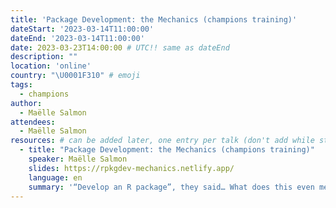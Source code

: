 ```yaml
---
title: 'Package Development: the Mechanics (champions training)'
dateStart: '2023-03-14T11:00:00'
dateEnd: '2023-03-14T11:00:00'
date: 2023-03-23T14:00:00 # UTC!! same as dateEnd
description: ""
location: 'online'
country: "\U0001F310" # emoji
tags: 
  - champions
author:
  - Maëlle Salmon
attendees:
  - Maëlle Salmon
resources: # can be added later, one entry per talk (don't add while still empty, add once there are resources)
  - title: "Package Development: the Mechanics (champions training)"
    speaker: Maëlle Salmon
    slides: https://rpkgdev-mechanics.netlify.app/
    language: en
    summary: '“Develop an R package”, they said… What does this even mean? In this session with a live demo, we shall demystify the creation of an R package. R packages are mostly well-organized folders, and there are automatic tools to help. Let’s dive into the wonders of usethis!'
---
```



